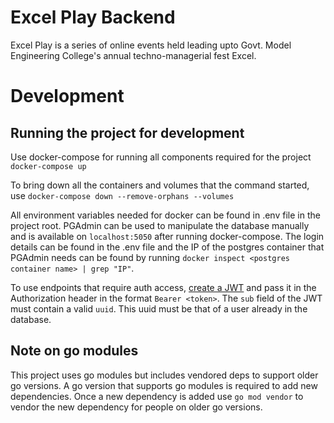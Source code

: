 # Excel Play Backend

Excel Play is a series of online events held leading upto Govt. Model Engineering College's annual techno-managerial fest Excel.

# Development

## Running the project for development

Use docker-compose for running all components required for the project
`docker-compose up`

To bring down all the containers and volumes that the command started, use
`docker-compose down --remove-orphans --volumes`

All environment variables needed for docker can be found in .env file in the project root.
PGAdmin can be used to manipulate the database manually and is available on `localhost:5050` after running docker-compose. The login details can be found in the .env file and the IP of the postgres container that PGAdmin needs can be found by running `docker inspect <postgres container name> | grep "IP"`.

To use endpoints that require auth access, [create a JWT](http://jwtbuilder.jamiekurtz.com/) and pass it in the Authorization header in the format `Bearer <token>`. The `sub` field of the JWT must contain a valid `uuid`. This uuid must be that of a user already in the database.

## Note on go modules

This project uses go modules but includes vendored deps to support older go versions. A go version that supports go modules is required to add new dependencies. Once a new dependency is added use `go mod vendor` to vendor the new dependency for people on older go versions.
